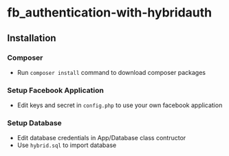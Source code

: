 # fb_authentication-with-hybridauth

## Installation <br />

### Composer<br />
  - Run `composer install` command to download composer packages
  
### Setup Facebook Application <br />
  - Edit keys and secret in `config.php` to use your own facebook application

### Setup Database
  - Edit database credentials in App/Database class contructor
  - Use `hybrid.sql` to import database
